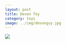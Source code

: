 ```yaml
---
layout: post
title: Devon Toy
category: toys
image: ../img/devonguy.jpg
---
```


<img src="{{ site.baseurl }}/img/devonguy.jpg">